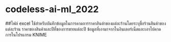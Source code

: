# codeless-ai-ml_2022
##ไฟล์ excel ใช้สำหรับบันทึกข้อมูลในการคาดการราคาสินค้าของแต่ละร้านโดยระบุชื่อร้านสินค้าของแต่ละร้าน
ราคาของสินค้าและปีที่ของการขายแต่ละปี ข้อมูลที่เอามาจากในอินเตอร์เน็ตและเอาไปคาดการในโปรแกรม KNIME
